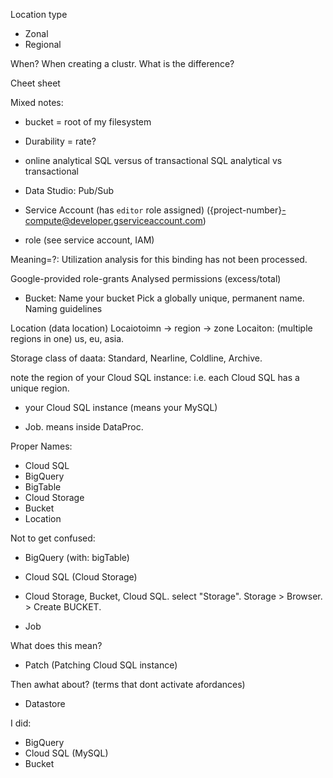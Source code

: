 
Location type
* Zonal
* Regional


When? When creating a clustr.
What is the difference?

Cheet sheet

Mixed notes:
* bucket = root of my filesystem

* Durability = rate?

* online analytical SQL versus of transactional SQL
analytical vs transactional

* Data Studio: Pub/Sub

* Service Account
(has `editor` role assigned)
({project-number}-compute@developer.gserviceaccount.com)

* role (see service account, IAM)

Meaning=?:
Utilization analysis for this binding has not been processed.

Google-provided role-grants
Analysed permissions (excess/total)

* Bucket:
Name your bucket
Pick a globally unique, permanent name. Naming guidelines

Location
(data location)
Locaiotoimn -> region -> zone
Locaiton: (multiple regions in one) us, eu, asia.

Storage class of daata:
Standard, Nearline, Coldline, Archive.

note the region of your Cloud SQL instance:
i.e. each Cloud SQL has a unique region.

*  your Cloud SQL instance (means your MySQL)

* Job. means inside DataProc.

Proper Names:
* Cloud SQL
* BigQuery
* BigTable
* Cloud Storage
* Bucket
* Location

Not to get confused:
* BigQuery (with: bigTable)

* Cloud SQL (Cloud Storage)
* Cloud Storage, Bucket, Cloud SQL. select "Storage". Storage > Browser. > Create BUCKET.

* Job


What does this mean?
* Patch (Patching Cloud SQL instance)

Then awhat about? (terms that dont activate afordances)
* Datastore

I did:
* BigQuery
* Cloud SQL (MySQL)
* Bucket
